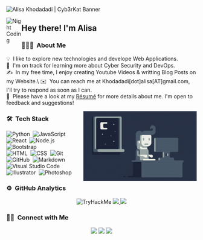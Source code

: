 ![Alisa Khodadadi | Cyb3rKat Banner](https://cdn.githubraw.com/Cyb3rKat/cyb3rkat/main/assets/AlisakhodadadiBanner.png)

<img alt="Night Coding" src="" width='40' align="left"/><h2>Hey there! I'm Alisa</h2>

<!-- ## 👋 &nbsp;Hey there! I'm Alisa-->

### 👨🏻‍💻 &nbsp;About Me

💡 &nbsp;I like to explore new technologies and develope Web Applications.\
🌱 &nbsp;I'm on track for learning more about Cyber Security and DevOps.\
✍️ &nbsp;In my free time, I enjoy creating Youtube Videos & writting Blog Posts on my Website.\ 
✉️ &nbsp;You can reach me at Khodadadi[dot]alisa[AT]gmail.com, I'll try to respond as soon as I can.\
📄 &nbsp;Please have a look at my [Résumé](https://www.google.com) for more details about me. I'm open to feedback and suggestions!

<img alt="Night Coding" src="https://raw.githubusercontent.com/AVS1508/AVS1508/master/assets/Night-Coding.gif" align="right"/>

### 🛠 &nbsp;Tech Stack
![Python](https://img.shields.io/badge/-Python-05122A?style=flat&logo=python)&nbsp;
![JavaScript](https://img.shields.io/badge/-JavaScript-05122A?style=flat&logo=javascript)&nbsp;
![React](https://img.shields.io/badge/-React-05122A?style=flat&logo=react)&nbsp;
![Node.js](https://img.shields.io/badge/-Node.js-05122A?style=flat&logo=node.js)&nbsp;
![Bootstrap](https://img.shields.io/badge/-Bootstrap-05122A?style=flat&logo=bootstrap&logoColor=563D7C)\
![HTML](https://img.shields.io/badge/-HTML-05122A?style=flat&logo=HTML5)&nbsp;
![CSS](https://img.shields.io/badge/-CSS-05122A?style=flat&logo=CSS3&logoColor=1572B6)&nbsp;
![Git](https://img.shields.io/badge/-Git-05122A?style=flat&logo=git)&nbsp;
![GitHub](https://img.shields.io/badge/-GitHub-05122A?style=flat&logo=github)&nbsp;
![Markdown](https://img.shields.io/badge/-Markdown-05122A?style=flat&logo=markdown)\
![Visual Studio Code](https://img.shields.io/badge/-Visual%20Studio%20Code-05122A?style=flat&logo=visual-studio-code&logoColor=007ACC)&nbsp;
![Illustrator](https://img.shields.io/badge/-Illustrator-05122A?style=flat&logo=adobe-illustrator)&nbsp;
![Photoshop](https://img.shields.io/badge/-Photoshop-05122A?style=flat&logo=adobe-photoshop)&nbsp;

### ⚙️ &nbsp;GitHub Analytics

<p align="center">
 <img src="https://tryhackme-badges.s3.amazonaws.com/cyb3rkat.png" alt="TryHackMe">
 <a href="https://github.com/cyb3rkat">
  <img height="130em" src="https://github-readme-stats-eight-theta.vercel.app/api?username=cyb3rkat&show_icons=true&theme=algolia&include_all_commits=true&count_private=true"/>
  <img height="130em" src="https://github-readme-stats-eight-theta.vercel.app/api/top-langs/?username=cyb3rkat&layout=compact&langs_count=8&theme=algolia"/>
</a>
</p>


### 🤝🏻 &nbsp;Connect with Me

<p align="center">
<a href="https://www.alisakh.com"><img src="https://img.shields.io/badge/Alisakh.com-blue?style=flat&logo=Google-Chrome&logoColor=white"></a>
<a href="https://linkedin.com/in/alisakhodadadi"><img src="https://img.shields.io/badge/-Alisa%20Khodadadi-0077B5?style=flat&logo=Linkedin&logoColor=white"/></a>
<a href="mailto:khodadadi.alisa@gmail.com"><img src="https://img.shields.io/badge/-khodadadi.alisa@gmail.com-D14836?style=flat&logo=Gmail&logoColor=white"/></a>
</p>
